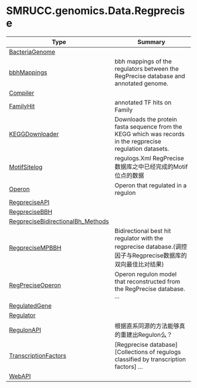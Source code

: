 ﻿
# SMRUCC.genomics.Data.Regprecise

|Type|Summary|
|----|-------|
|[BacteriaGenome](./BacteriaGenome.md)||
|[bbhMappings](./bbhMappings.md)|bbh mappings of the regulators between the RegPrecise database and annotated genome.|
|[Compiler](./Compiler.md)||
|[FamilyHit](./FamilyHit.md)|annotated TF hits on Family|
|[KEGGDownloader](./KEGGDownloader.md)|Downloads the protein fasta sequence from the KEGG which was records in the regprecise regulation datasets.|
|[MotifSitelog](./MotifSitelog.md)|regulogs.Xml RegPrecise数据库之中已经完成的Motif位点的数据|
|[Operon](./Operon.md)|Operon that regulated in a regulon|
|[RegpreciseAPI](./RegpreciseAPI.md)||
|[RegpreciseBBH](./RegpreciseBBH.md)||
|[RegpreciseBidirectionalBh_Methods](./RegpreciseBidirectionalBh_Methods.md)||
|[RegpreciseMPBBH](./RegpreciseMPBBH.md)|Bidirectional best hit regulator with the regprecise database.(调控因子与Regprecise数据库的双向最佳比对结果)|
|[RegPreciseOperon](./RegPreciseOperon.md)|Operon regulon model that reconstructed from the RegPrecise database. ...|
|[RegulatedGene](./RegulatedGene.md)||
|[Regulator](./Regulator.md)||
|[RegulonAPI](./RegulonAPI.md)|根据直系同源的方法能够真的重建出Regulon么？|
|[TranscriptionFactors](./TranscriptionFactors.md)|[Regprecise database] [Collections of regulogs classified by transcription factors] ...|
|[WebAPI](./WebAPI.md)||

